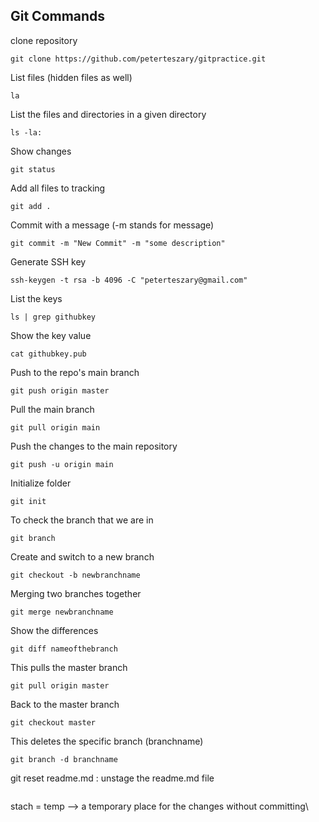 ## Git Commands
clone repository
```
git clone https://github.com/peterteszary/gitpractice.git
```
List files (hidden files as well)
```
la
```
List the files and directories in a given directory
```
ls -la:
```
Show changes
```
git status
```
Add all files to tracking
```
git add .
```
Commit with a message (-m stands for message)
```
git commit -m "New Commit" -m "some description"
```
Generate SSH key
```
ssh-keygen -t rsa -b 4096 -C "peterteszary@gmail.com"
```
List the keys
```
ls | grep githubkey
```
Show the key value
```
cat githubkey.pub
```
Push to the repo's main branch
```
git push origin master
```
Pull the main branch
```
git pull origin main
```
Push the changes to the main repository
```
git push -u origin main
```
Initialize folder
```
git init
```
To check the branch that we are in
```
git branch
```
Create and switch to a new branch
```
git checkout -b newbranchname
```
Merging two branches together
```
git merge newbranchname
```
Show the differences
```
git diff nameofthebranch
```
This pulls the master branch
```
git pull origin master
```
Back to the master branch
```
git checkout master
```
 This deletes the specific branch (branchname)
```
git branch -d branchname
```

git reset readme.md : unstage the readme.md file
```
```
stach = temp --> a temporary place for the changes without committing\

